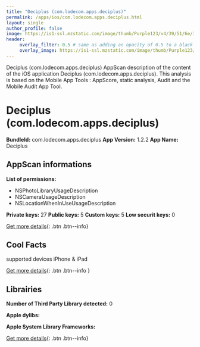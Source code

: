 ```yaml
---
title: "Deciplus (com.lodecom.apps.deciplus)"
permalink: /apps/ios/com.lodecom.apps.deciplus.html
layout: single
author_profile: false
image: https://is1-ssl.mzstatic.com/image/thumb/Purple123/v4/39/51/6e/39516e4a-c485-4d6a-d735-6cb073165fb0/AppIcon-1x_U007emarketing-0-9-0-85-220.png/512x512bb.jpg
header: 
     overlay_filter: 0.5 # same as adding an opacity of 0.5 to a black background
     overlay_image: https://is1-ssl.mzstatic.com/image/thumb/Purple123/v4/39/51/6e/39516e4a-c485-4d6a-d735-6cb073165fb0/AppIcon-1x_U007emarketing-0-9-0-85-220.png/512x512bb.jpg
---
```

Deciplus (com.lodecom.apps.deciplus) AppScan description of the content of the iOS application Deciplus (com.lodecom.apps.deciplus). This analysis is based on the Mobile App Tools : AppScore, static analysis, Audit and the Mobile Audit App Tool.

# Deciplus (com.lodecom.apps.deciplus)

**BundleId:** com.lodecom.apps.deciplus
**App Version:** 1.2.2
**App Name:** Deciplus


## AppScan informations 

**List of permissions:** 
- NSPhotoLibraryUsageDescription
- NSCameraUsageDescription
- NSLocationWhenInUseUsageDescription
  
  
**Private keys:** 27
**Public keys:** 5
**Custom keys:** 5
**Low securit keys:** 0
  
[Get more details](/pricing.html){: .btn .btn--info}

## Cool Facts

supported devices iPhone & iPad
  
[Get more details](/pricing.html){: .btn .btn--info }

## Librairies 
**Number of Third Party Library detected:** 0


**Apple dylibs:**


**Apple System Library Frameworks:**


  
[Get more details](/pricing.html){: .btn .btn--info}

